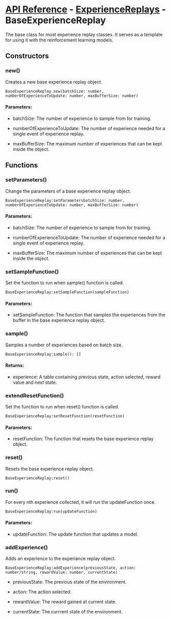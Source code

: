 # [API Reference](../../API.md) - [ExperienceReplays](../ExperienceReplays.md) - BaseExperienceReplay

The base class for most experience replay classes. It serves as a template for using it with the reinforcement learning models.

## Constructors

### new()

Creates a new base experience replay object.

```
BaseExperienceReplay.new(batchSize: number, numberOfExperienceToUpdate: number, maxBufferSize: number)
```

#### Parameters:

* batchSize: The number of experience to sample from for training.

* numberOfExperienceToUpdate: The number of experience needed for a single event of experience replay.

* maxBufferSize: The maximum number of experiences that can be kept inside the object.

## Functions

### setParameters()

Change the parameters of a base experience replay object.

```
BaseExperienceReplay:setParametersbatchSize: number, numberOfExperienceToUpdate: number, maxBufferSize: number)
```

#### Parameters:

* batchSize: The number of experience to sample from for training.

* numberOfExperienceToUpdate: The number of experience needed for a single event of experience replay.

* maxBufferSize: The maximum number of experiences that can be kept inside the object.

### setSampleFunction()

Set the function to run when sample() function is called.

```
BaseExperienceReplay:setSampleFunction(sampleFunction)
```

#### Parameters:

* setSampleFunction: The function that samples the experiences from the buffer in the base experience replay object.

### sample()

Samples a number of experiences based on batch size.

```
BaseExperienceReplay:sample(): []
```

#### Returns:

* experience: A table containing previous state, action selected, reward value and next state.

### extendResetFunction()

Set the function to run when reset() function is called.

```
BaseExperienceReplay:setResetFunction(resetFunction)
```

#### Parameters:

* resetFunction: The function that resets the base experience replay object.

### reset()

Resets the base experience replay object.

```
BaseExperienceReplay:reset()
```

### run()

For every nth experience collected, it will run the updateFunction once. 

```
BaseExperienceReplay:run(updateFunction)
```

#### Parameters:

* updateFunction: The update function that updates a model.

### addExperience()

Adds an experience to the experiance replay object.

```
BaseExperienceReplay:addExperience(previousState, action: number/string, rewardValue: number, currentState)
```

* previousState: The previous state of the environment.

* action: The action selected.

* rewardValue: The reward gained at current state.

* currentState: The currrent state of the environment.

